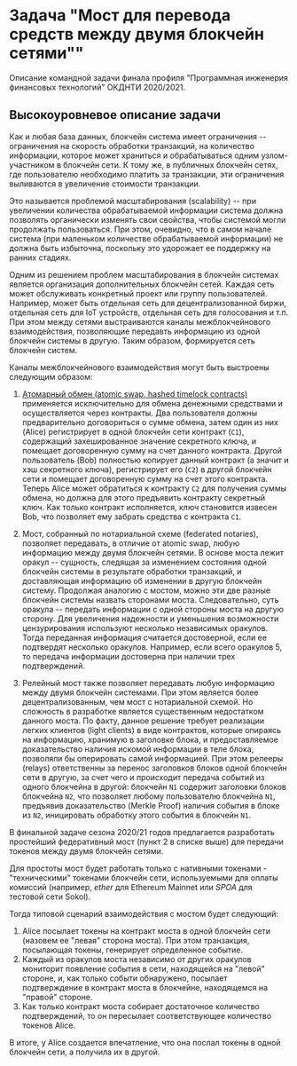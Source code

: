Задача "Мост для перевода средств между двумя блокчейн сетями""
====

Описание командной задачи финала профиля "Программная инженерия финансовых технологий" ОКДНТИ 2020/2021.

## Высокоуровневое описание задачи

Как и любая база данных, блокчейн система имеет ограничения -- ограничения на скорость обработки транзакций, на количество информации, которое может храниться и обрабатываться одним узлом-участником в блокчейн сети. К тому же, в публичных блокчейн сетях, где пользователю необходимо платить за транзакции, эти ограничения выливаются в увеличение стоимости транзакции.

Это называется проблемой масштабирования (scalability) -- при увеличении количества обрабатываемой информации система должна позволять органически изменять свои свойства, чтобы системой могли продолжать пользоваться. При этом, очевидно, что в самом начале система (при маленьком количестве обрабатываемой информации) не должна быть избыточна, поскольку это удорожает ее поддержку на ранних стадиях.

Одним из решением проблем масштабирования в блокчейн системах является организация дополнительных блокчейн сетей. Каждая сеть может обслуживать конкретный проект или группу пользователей. Например, может быть отдельная сеть для децентрализованной биржи, отдельная сеть для IoT устройств, отдельная сеть для голосования и т.п. При этом между сетями выстраиваются каналы межблокчейнового взаимодействия, позволяющие передавть информацию из одной блокчейн системы в другую. Таким образом, формируется сеть блокчейн систем. 

Каналы межблокчейнового взаимодействия могут быть выстроены следующим образом:

1. [Атомарный обмен (atomic swap, hashed timelock contracts)](https://www.investopedia.com/terms/h/hashed-timelock-contract.asp) применяется исключительно для обмена денежными средствами и осуществляется через контракты. Два пользователя должны предварительно договориться о сумме обмена, затем один из них (Alice) регистрирует в одной блокчейн сети контракт (`С1`), содержащий захешированное значение секретного ключа, и помещает договоренную сумму на счет данного контракта. Другой пользователь (Bob) полностью копирует данный контракт (а значит и хэш секретного ключа), регистрирует его (`C2`) в другой блокчейн сети и помещает договоренную сумму на счет этого контракта. Теперь Alice может обратиться к контракту `C2` для получения суммы обмена, но должна для этого предъявить контракту секретный ключ. Как только контракт исполняется, ключ становится извесен Bob, что позволяет ему забрать средства с контракта `C1`.

2. Мост, собранный по нотариальной схеме (federated notaries), позволяет передавать, в отличие от atomic swap, любую информацию между двумя блокчейн сетями. В основе моста лежит оракул -- сущность, следящая за изменением состояния одной блокчейн системы в результате обработки транзакций, и доставляющая информацию об изменении в другую блокчейн систему. Продолжая аналогию с мостом, можно эти две разные блокчейн системы назвать сторонами моста. Следовательно, суть оракула -- передать информации с одной стороны моста на другую сторону. Для увеличения надежности и уменьшения возможности цензурирования используют несколько независимых оракулов. Тогда переданная информация считается достоверной, если ее подтвердят несколько оракулов. Например, если всего оракулов 5, то передача информации достоверна при наличии трех подтверждений. 

3. Релейный мост также позволяет передавать любую информацию между двумя блокчейн системами. При этом является более децентрализованным, чем мост с нотариальной схемой. Но сложность в разработке является существенным недостатком данного моста. По факту, данное решение требует реализации легких клиентов (light clients) в виде контрактов, которые опираясь на информацию, хранимую в заголовке блока, и предоставляемое доказательство наличия искомой информации в теле блока, позволяли бы оперировать самой информацией. При этом релееры (relays) ответственны за перенос заголовков блоков одной блокчейн сети в другую, за счет чего и происходит передача событий из одного блокчейна в другой: блокчейн `N1` содержит заголовки блоков блокчейна `N2`, что позволяет любому пользователю блокчейна `N1`, предъявив доказательство (Merkle Proof) наличия события в блоке из `N2`, иницировать обработку этого события в блокчейн `N1`.

В финальной задаче сезона 2020/21 годов предлагается разработать простейший федеративный мост (пункт 2 в списке выше) для передачи токенов между двумя блокчейн сетями.

Для простоты мост будет работать только с нативными токенами - "техническими" токенами блокчейн сети, используемыми для оплаты комиссий (например, _ether_ для Ethereum Mainnet или _SPOA_ для тестовой сети Sokol).

Тогда типовой сценарий взаимодействия с мостом будет следующий: 
  1. Alice посылает токены на контракт моста в одной блокчейн сети (назовем ее "левая" сторона моста). При этом транзакция, посылающая токены, генерирует определенное событие.
  2. Каждый из оракулов моста независимо от других оракулов мониторит появление события в сети, находящейся на "левой" стороне, и, как только событи обнаружено, посылает подтверждение в контракт моста в блокчейне, находящемся на "правой" стороне.
  3. Как только контракт моста собирает достаточное количество подтверждений, то он пересылает соответствующее количество токенов Alice.

В итоге, у Alice создается впечатление, что она послал токены в одной блокчейн сети, а получила их в другой.